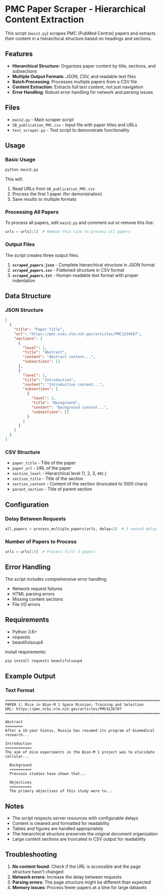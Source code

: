 # PMC Paper Scraper - Hierarchical Content Extraction

This script (`main2.py`) scrapes PMC (PubMed Central) papers and extracts their content in a hierarchical structure based on headings and sections.

## Features

- **Hierarchical Structure**: Organizes paper content by title, sections, and subsections
- **Multiple Output Formats**: JSON, CSV, and readable text files
- **Batch Processing**: Processes multiple papers from a CSV file
- **Content Extraction**: Extracts full text content, not just navigation
- **Error Handling**: Robust error handling for network and parsing issues

## Files

- `main2.py` - Main scraper script
- `SB_publication_PMC.csv` - Input file with paper titles and URLs
- `test_scraper.py` - Test script to demonstrate functionality

## Usage

### Basic Usage

```bash
python main2.py
```

This will:
1. Read URLs from `SB_publication_PMC.csv`
2. Process the first 1 paper (for demonstration)
3. Save results to multiple formats

### Processing All Papers

To process all papers, edit `main2.py` and comment out or remove this line:
```python
urls = urls[:1]  # Remove this line to process all papers
```

### Output Files

The script creates three output files:

1. **`scraped_papers.json`** - Complete hierarchical structure in JSON format
2. **`scraped_papers.csv`** - Flattened structure in CSV format
3. **`scraped_papers.txt`** - Human-readable text format with proper indentation

## Data Structure

### JSON Structure
```json
[
  {
    "title": "Paper Title",
    "url": "https://pmc.ncbi.nlm.nih.gov/articles/PMC1234567",
    "sections": [
      {
        "level": 1,
        "title": "Abstract",
        "content": "Abstract content...",
        "subsections": []
      },
      {
        "level": 1,
        "title": "Introduction",
        "content": "Introduction content...",
        "subsections": [
          {
            "level": 2,
            "title": "Background",
            "content": "Background content...",
            "subsections": []
          }
        ]
      }
    ]
  }
]
```

### CSV Structure
- `paper_title` - Title of the paper
- `paper_url` - URL of the paper
- `section_level` - Hierarchical level (1, 2, 3, etc.)
- `section_title` - Title of the section
- `section_content` - Content of the section (truncated to 1000 chars)
- `parent_section` - Title of parent section

## Configuration

### Delay Between Requests
```python
all_papers = process_multiple_papers(urls, delay=2)  # 2 second delay
```

### Number of Papers to Process
```python
urls = urls[:5]  # Process first 5 papers
```

## Error Handling

The script includes comprehensive error handling:
- Network request failures
- HTML parsing errors
- Missing content sections
- File I/O errors

## Requirements

- Python 3.6+
- requests
- beautifulsoup4

Install requirements:
```bash
pip install requests beautifulsoup4
```

## Example Output

### Text Format
```
================================================================================
PAPER 1: Mice in Bion-M 1 Space Mission: Training and Selection
URL: https://pmc.ncbi.nlm.nih.gov/articles/PMC4136787
================================================================================

Abstract
========
After a 16-year hiatus, Russia has resumed its program of biomedical research...

Introduction
============
The aim of mice experiments in the Bion-M 1 project was to elucidate cellular...

  Background
  ==========
  Previous studies have shown that...

  Objectives
  ==========
  The primary objectives of this study were to...
```

## Notes

- The script respects server resources with configurable delays
- Content is cleaned and formatted for readability
- Tables and figures are handled appropriately
- The hierarchical structure preserves the original document organization
- Large content sections are truncated in CSV output for readability

## Troubleshooting

1. **No content found**: Check if the URL is accessible and the page structure hasn't changed
2. **Network errors**: Increase the delay between requests
3. **Parsing errors**: The page structure might be different than expected
4. **Memory issues**: Process fewer papers at a time for large datasets
